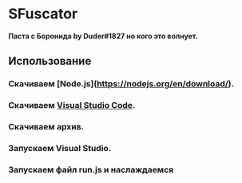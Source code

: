 

# SFuscator

**Паста с Боронида by Duder#1827 но кого это волнует.**

## Использование

### Скачиваем **__[Node.js]__**(https://nodejs.org/en/download/).
### Скачиваем [Visual Studio Code](https://code.visualstudio.com/?wt.mc_id=vscom_downloads).
### Скачиваем архив.
### Запускаем Visual Studio.
### Запускаем файл run.js и наслаждаемся

